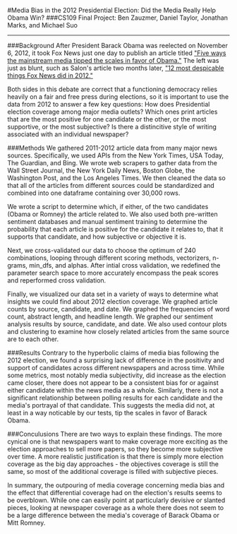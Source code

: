 #Media Bias in the 2012 Presidential Election: Did the Media Really Help Obama Win?</h1>
###CS109 Final Project: Ben Zauzmer, Daniel Taylor, Jonathan Marks, and Michael Suo</h3>

---

###Background
After President Barack Obama was reelected on November 6, 2012, it took Fox News just one day to publish an article titled <a href="http://www.foxnews.com/opinion/2012/11/07/five-ways-mainstream-media-tipped-scales-in-favor-obama/">"Five ways the mainstream media tipped the scales in favor of Obama."</a> The left was just as blunt, such as Salon's article two months later, <a href="http://www.salon.com/2013/01/05/12_most_despicable_things_fox_news_did_in_2012/">"12 most despicable things Fox News did in 2012."</a>

Both sides in this debate are correct that a functioning democracy relies heavily on a fair and free press during elections, so it is important to use the data from 2012 to answer a few key questions: How does Presidential election coverage among major media outlets? Which ones print articles that are the most positive for one candidate or the other, or the most supportive, or the most subjective? Is there a distincitive style of writing associated with an individual newspaper?

###Methods
We gathered 2011-2012 article data from many major news sources. Specifically, we used APIs from the New York Times, USA Today, The Guardian, and Bing. We wrote web scrapers to gather data from the Wall Street Journal, the New York Daily News, Boston Globe, the Washington Post, and the Los Angeles Times. We then cleaned the data so that all of the articles from different sources could be standardized and combined into one dataframe containing over 30,000 rows.

We wrote a script to determine which, if either, of the two candidates (Obama or Romney) the article related to. We also used both pre-written sentiment databases and manual sentiment training to determine the probability that each article is positive for the candidate it relates to, that it supports that candidate, and how subjective or objective it is.

Next, we cross-validated our data to choose the optimum of 240 combinations, looping through different scoring methods, vectorizers, n-grams, min_dfs, and alphas. After intial cross validation, we redefined the parameter search space to more accurately encompass the peak scores and reperformed cross validation.

Finally, we visualized our data set in a variety of ways to determine what insights we could find about 2012 election coverage. We graphed article counts by source, candidate, and date. We graphed the frequencies of word count, abstract length, and headline length. We graphed our sentiment analysis results by source, candidate, and date. We also used contour plots and clustering to examine how closely related articles from the same source are to each other.

###Results
Contrary to the hyperbolic claims of media bias following the 2012 election, we found a surprising lack of difference in the positivity and support of candidates across different newspapers and across time. While some metrics, most notably media subjectivity, did increase as the election came closer, there does not appear to be a consistent bias for or against either candidate within the news media as a whole. Similarly, there is not a significant relationship between polling results for each candidate and the media's portrayal of that candidate. This suggests the media did not, at least in a way noticable by our tests, tip the scales in favor of Barack Obama.

###Conculusions
There are two ways to explain these findings. The more cynical one is that newspapers want to make coverage more exciting as the election approaches to sell more papers, so they become more subjective over time. A more realistic justification is that there is simply more election coverage as the big day approaches - the objectives coverage is still the same, so most of the additional coverage is filled with subjective pieces.

In summary, the outpouring of media coverage concerning media bias and the effect that differential coverage had on the election's results seems to be overblown. While one can easily point at particularly devisive or slanted pieces, looking at newspaper coverage as a whole there does not seem to be a large difference between the media's coverage of Barack Obama or Mitt Romney.